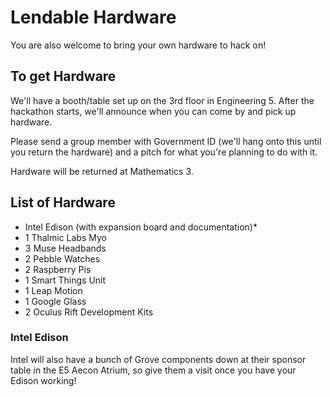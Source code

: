 # Lendable Hardware

You are also welcome to bring your own hardware to hack on!

## To get Hardware
We'll have a booth/table set up on the 3rd floor in Engineering 5. After the hackathon starts, we'll announce when you can come by and pick up hardware.

Please send a group member with Government ID (we'll hang onto this until you return the hardware) and a pitch for what you're planning to do with it.

Hardware will be returned at Mathematics 3.

## List of Hardware
* Intel Edison (with expansion board and documentation)*
* 1 Thalmic Labs Myo
* 3 Muse Headbands
* 2 Pebble Watches
* 2 Raspberry Pis
* 1 Smart Things Unit
* 1 Leap Motion
* 1 Google Glass
* 2 Oculus Rift Development Kits

### Intel Edison
Intel will also have a bunch of Grove components down at their sponsor table in the E5 Aecon Atrium, so give them a visit once you have your Edison working!
